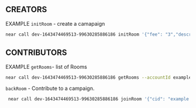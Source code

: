 ## CREATORS

EXAMPLE ``` initRoom ``` - create a camapaign
```sh
near call dev-1643474469513-99630285886186 initRoom '{"fee": "3","description":"My first Room on NEAR!", "name":"Join me!", "lifetime":"30"}' --accountId example.testnet
```
##
##
## CONTRIBUTORS

EXAMPLE ``` getRooms ```- list of Rooms

```sh
near call dev-1643474469513-99630285886186 getRooms --accountId example.testnet
```

``` backRoom ``` - Contribute to a campaign.

```sh
 near call dev-1643474469513-99630285886186 joinRoom '{"cid": "example.testnet"}' --accountId mytest.testnet --deposit 1
```

